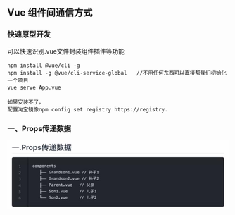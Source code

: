 ## Vue 组件间通信方式

### 快速原型开发
可以快速识别.vue文件封装组件插件等功能
```
npm install @vue/cli -g
npm install -g @vue/cli-service-global   //不用任何东西可以直接帮我们初始化一个项目
vue serve App.vue

如果安装不了，
配置淘宝镜像npm config set registry https://registry.
```

### 一、Props传递数据
![avatar](img/1.prop.jpg)